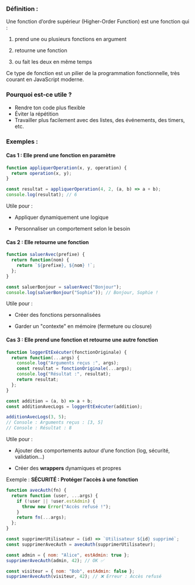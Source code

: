### Définition : 

Une fonction d’ordre supérieur (Higher-Order Function) est une fonction qui :

1. prend une ou plusieurs fonctions en argument

2. retourne une fonction

3. ou fait les deux en même temps

Ce type de fonction est un pilier de la programmation fonctionnelle, très courant en JavaScript moderne.

### Pourquoi est-ce utile ?

* Rendre ton code plus flexible
* Éviter la répétition
* Travailler plus facilement avec des listes, des événements, des timers, etc.

### Exemples : 

#### Cas 1 : Elle prend une fonction en paramètre

```js
function appliquerOperation(x, y, operation) {
  return operation(x, y);
}

const resultat = appliquerOperation(4, 2, (a, b) => a + b);
console.log(resultat); // 6

```
Utile pour :

* Appliquer dynamiquement une logique

* Personnaliser un comportement selon le besoin

#### Cas 2 : Elle retourne une fonction

```js
function saluerAvec(prefixe) {
  return function(nom) {
    return `${prefixe}, ${nom} !`;
  };
}

const saluerBonjour = saluerAvec("Bonjour");
console.log(saluerBonjour("Sophie")); // Bonjour, Sophie !
```

Utile pour :

* Créer des fonctions personnalisées

* Garder un "contexte" en mémoire (fermeture ou closure)
 
#### Cas 3 : Elle prend une fonction et retourne une autre fonction

```js
function loggerEtExécuter(fonctionOriginale) {
  return function(...args) {
    console.log("Arguments reçus :", args);
    const resultat = fonctionOriginale(...args);
    console.log("Résultat :", resultat);
    return resultat;
  };
}

const addition = (a, b) => a + b;
const additionAvecLogs = loggerEtExécuter(addition);

additionAvecLogs(3, 5);
// Console : Arguments reçus : [3, 5]
// Console : Résultat : 8

```

Utile pour :

* Ajouter des comportements autour d’une fonction (log, sécurité, validation…)

* Créer des **wrappers** dynamiques et propres

Exemple : **SÉCURITÉ : Protéger l’accès à une fonction**

```js
function avecAuth(fn) {
  return function (user, ...args) {
    if (!user || !user.estAdmin) {
      throw new Error("Accès refusé !");
    }
    return fn(...args);
  };
}

const supprimerUtilisateur = (id) => `Utilisateur ${id} supprimé`;
const supprimerAvecAuth = avecAuth(supprimerUtilisateur);

const admin = { nom: "Alice", estAdmin: true };
supprimerAvecAuth(admin, 42); // OK ✅

const visiteur = { nom: "Bob", estAdmin: false };
supprimerAvecAuth(visiteur, 42); // ❌ Erreur : Accès refusé

```